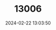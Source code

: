 ---
title: "13006"
category: "Megaptera novaeangliae"
draft: false
date: 2024-02-22 13:03:50
languages:
  Portuguese: ["Baleia jubarte"]
  French: ["Baleine à bosse", "Mégaptère"]
  Spanish; Castilian: ["Ballena jorobada", "Yubarta"]
  German: ["Buckelwal"]
  Icelandic: ["Hnúfubakur"]
  Slovenian: ["Kit grbavec"]
  Norwegian: ["Knølhval"]
  Italian: ["Megattera"]
  Danish: ["Pukkelhval"]
  Greek, Modern (1453-): ["Μεγάπτερη φάλαινα"]
  English: ["Humpback Whale"]
---